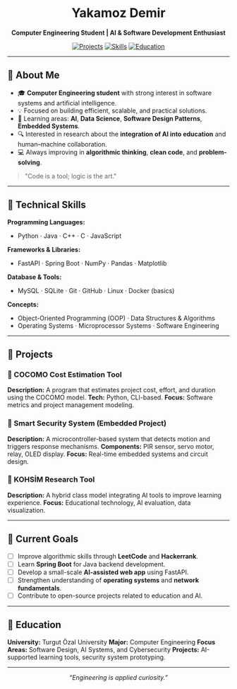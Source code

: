 <h1 align="center">Yakamoz Demir</h1>

<p align="center"><b>Computer Engineering Student | AI & Software Development Enthusiast</b></p>

<p align="center">
  <a href="#projects"><img alt="Projects" src="https://img.shields.io/badge/Projects-Active-blue"/></a>
  <a href="#skills"><img alt="Skills" src="https://img.shields.io/badge/Skills-Python%20%7C%20Java%20%7C%20C%2B%2B-green"/></a>
  <a href="#education"><img alt="Education" src="https://img.shields.io/badge/Education-Computer%20Engineering-yellow"/></a>
</p>

---

## 👋 About Me

* 🎓 **Computer Engineering student** with strong interest in software systems and artificial intelligence.
* 💡 Focused on building efficient, scalable, and practical solutions.
* 🧠 Learning areas: **AI**, **Data Science**, **Software Design Patterns**, **Embedded Systems**.
* 🔍 Interested in research about the **integration of AI into education** and human–machine collaboration.
* 💻 Always improving in **algorithmic thinking**, **clean code**, and **problem-solving**.

> "Code is a tool; logic is the art."

---

## 🧰 Technical Skills <a id="skills"></a>

**Programming Languages:**

* Python · Java · C++ · C · JavaScript

**Frameworks & Libraries:**

* FastAPI · Spring Boot · NumPy · Pandas · Matplotlib

**Database & Tools:**

* MySQL · SQLite · Git · GitHub · Linux · Docker (basics)

**Concepts:**

* Object-Oriented Programming (OOP) · Data Structures & Algorithms
* Operating Systems · Microprocessor Systems · Software Engineering

---

## 🚀 Projects <a id="projects"></a>

### 🔹 COCOMO Cost Estimation Tool

**Description:** A program that estimates project cost, effort, and duration using the COCOMO model.
**Tech:** Python, CLI-based.
**Focus:** Software metrics and project management modeling.

### 🔹 Smart Security System (Embedded Project)

**Description:** A microcontroller-based system that detects motion and triggers response mechanisms.
**Components:** PIR sensor, servo motor, relay, OLED display.
**Focus:** Real-time embedded systems and circuit design.

### 🔹 KOHSİM Research Tool

**Description:** A hybrid class model integrating AI tools to improve learning experience.
**Focus:** Educational technology, AI evaluation, data visualization.

---

## 🎯 Current Goals

* [ ] Improve algorithmic skills through **LeetCode** and **Hackerrank**.
* [ ] Learn **Spring Boot** for Java backend development.
* [ ] Develop a small-scale **AI-assisted web app** using FastAPI.
* [ ] Strengthen understanding of **operating systems** and **network fundamentals**.
* [ ] Contribute to open-source projects related to education and AI.

---

## 🧭 Education <a id="education"></a>

**University:** Turgut Özal University
**Major:** Computer Engineering
**Focus Areas:** Software Design, AI Systems, and Cybersecurity
**Projects:** AI-supported learning tools, security system prototyping.

---

<p align="center"><i>“Engineering is applied curiosity.”</i></p>
